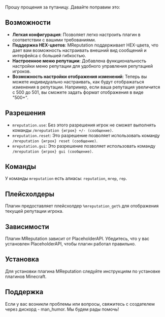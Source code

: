 Прошу прощения за путаницу. Давайте поправим это:

## Возможности
- **Легкая конфигурация**: Позволяет легко настроить плагин в соответствии с вашими требованиями.
- **Поддержка HEX-цветов**: MReputation поддерживает HEX-цвета, что дает вам возможность настраивать внешний вид сообщений и интерфейса с большей гибкостью.
- **Настроенное меню репутации**: Добавлена функциональность настройки меню репутации для удобного управления репутацией игроков.
- **Возможность настройки отображения изменений**: Теперь вы можете индивидуально настраивать, как будут отображаться изменения в репутации. Например, если ваша репутация увеличится с 500 до 501, вы сможете задать формат отображения в виде "500+".

## Разрешения
- `mreputation.use`: Без этого разрешения игрок не сможет выполнять команды `/mreputation {игрок} +/- (сообщение)`.
- `mreputation.reset`: Это разрешение позволяет использовать команду `/mreputation {игрок} reset (сообщение)`.
- `mreputation.gui`: Это разрешение позволяет использовать команду `/mreputation {игрок} gui (сообщение)`.

## Команды
У команды `mreputation` есть алиасы: `reputation`, `mrep`, `rep`.

## Плейсхолдеры
Плагин предоставляет плейсхолдер `%mreputation_get%` для отображения текущей репутации игрока.

## Зависимости
Плагин MReputation зависит от PlaceholderAPI. Убедитесь, что у вас установлен PlaceholderAPI, чтобы плагин работал правильно.

## Установка
Для установки плагина MReputation следуйте инструкциям по установке плагинов Minecraft.

## Поддержка
Если у вас возникли проблемы или вопросы, свяжитесь с создателем через дискорд - man_humor. Мы будем рады помочь!
